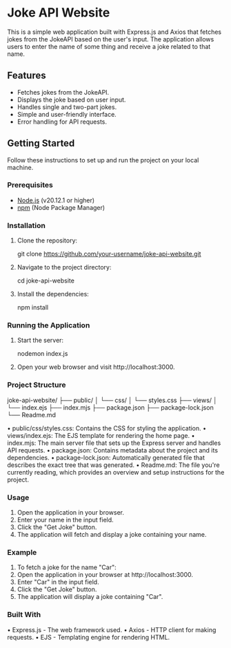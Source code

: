 # Joke API Website

This is a simple web application built with Express.js and Axios that fetches jokes from the JokeAPI based on the user's input. The application allows users to enter the  name  of some thing and receive a joke related to that  name.

## Features

- Fetches jokes from the JokeAPI.
- Displays the joke based on user input.
- Handles single and two-part jokes.
- Simple and user-friendly interface.
- Error handling for API requests.

## Getting Started

Follow these instructions to set up and run the project on your local machine.

### Prerequisites

- [Node.js](https://nodejs.org/) (v20.12.1 or higher)
- [npm](https://www.npmjs.com/) (Node Package Manager)

### Installation

1. Clone the repository:

   git clone https://github.com/your-username/joke-api-website.git

2. Navigate to the project directory:

   cd joke-api-website

3. Install the dependencies:
   
   npm install


### Running the Application

1. Start the server:

   nodemon index.js
                                                                                                                                                                                                     
3. Open your web browser and visit http://localhost:3000.



### Project Structure

joke-api-website/
├── public/
│   └── css/
│       └── styles.css
├── views/
│   └── index.ejs
├── index.mjs
├── package.json
├── package-lock.json
└── Readme.md


•	public/css/styles.css: Contains the CSS for styling the application.
•	views/index.ejs: The EJS template for rendering the home page.
•	index.mjs: The main server file that sets up the Express server and handles API requests.
•	package.json: Contains metadata about the project and its dependencies.
•	package-lock.json: Automatically generated file that describes the exact tree that was generated.
•	Readme.md: The file you're currently reading, which provides an overview and setup instructions for the project.

### Usage
1.	Open the application in your browser.
2.	Enter your name in the input field.
3.	Click the "Get Joke" button.
4.	The application will fetch and display a joke containing your name.


### Example
1.	To fetch a joke for the name "Car":
2.	Open the application in your browser at http://localhost:3000.
3.	Enter "Car" in the input field.
4.	Click the "Get Joke" button.
5.	The application will display a joke containing "Car".


### Built With
•	Express.js - The web framework used.
•	Axios - HTTP client for making requests.
•	EJS - Templating engine for rendering HTML.



